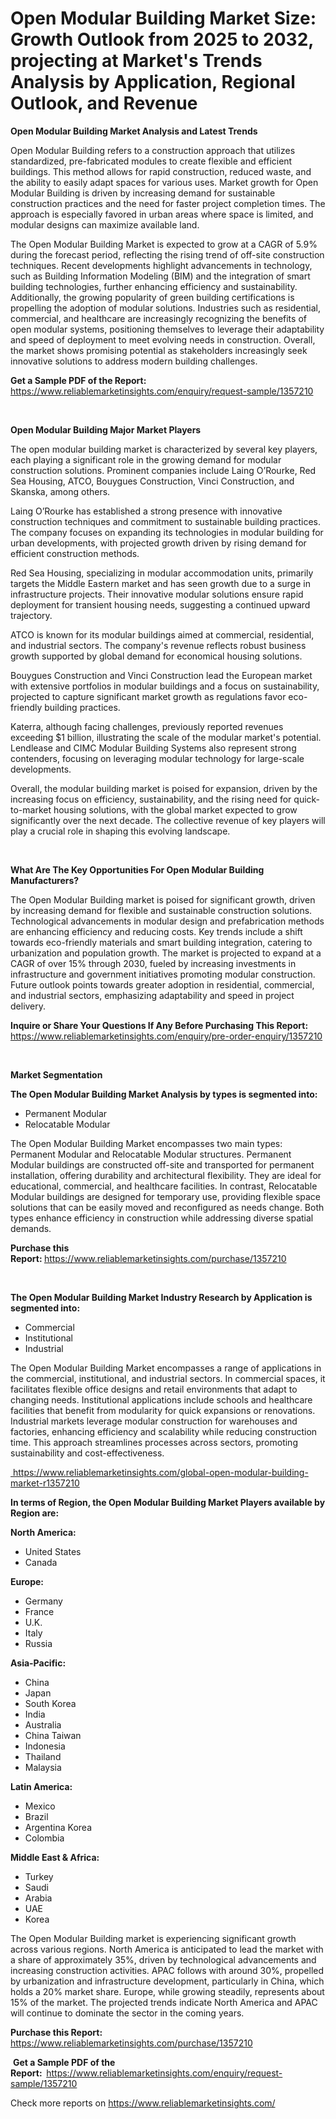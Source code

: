 <p><h1>Open Modular Building Market Size: Growth Outlook from 2025 to 2032, projecting at Market's Trends Analysis by Application, Regional Outlook, and Revenue</h1></p><p><strong>Open Modular Building Market Analysis and Latest Trends</strong></p>
<p><p>Open Modular Building refers to a construction approach that utilizes standardized, pre-fabricated modules to create flexible and efficient buildings. This method allows for rapid construction, reduced waste, and the ability to easily adapt spaces for various uses. Market growth for Open Modular Building is driven by increasing demand for sustainable construction practices and the need for faster project completion times. The approach is especially favored in urban areas where space is limited, and modular designs can maximize available land.</p><p>The Open Modular Building Market is expected to grow at a CAGR of 5.9% during the forecast period, reflecting the rising trend of off-site construction techniques. Recent developments highlight advancements in technology, such as Building Information Modeling (BIM) and the integration of smart building technologies, further enhancing efficiency and sustainability. Additionally, the growing popularity of green building certifications is propelling the adoption of modular solutions. Industries such as residential, commercial, and healthcare are increasingly recognizing the benefits of open modular systems, positioning themselves to leverage their adaptability and speed of deployment to meet evolving needs in construction. Overall, the market shows promising potential as stakeholders increasingly seek innovative solutions to address modern building challenges.</p></p>
<p><strong>Get a Sample PDF of the Report:&nbsp;</strong> <a href="https://www.reliablemarketinsights.com/enquiry/request-sample/1357210?utm_campaign=1938&utm_medium=2&utm_source=Github&utm_content=ia&utm_term=24022025&utm_id=open-modular-building">https://www.reliablemarketinsights.com/enquiry/request-sample/1357210</a></p>
<p>&nbsp;</p>
<p><strong>Open Modular Building Major Market Players</strong></p>
<p><p>The open modular building market is characterized by several key players, each playing a significant role in the growing demand for modular construction solutions. Prominent companies include Laing O’Rourke, Red Sea Housing, ATCO, Bouygues Construction, Vinci Construction, and Skanska, among others. </p><p>Laing O’Rourke has established a strong presence with innovative construction techniques and commitment to sustainable building practices. The company focuses on expanding its technologies in modular building for urban developments, with projected growth driven by rising demand for efficient construction methods.</p><p>Red Sea Housing, specializing in modular accommodation units, primarily targets the Middle Eastern market and has seen growth due to a surge in infrastructure projects. Their innovative modular solutions ensure rapid deployment for transient housing needs, suggesting a continued upward trajectory.</p><p>ATCO is known for its modular buildings aimed at commercial, residential, and industrial sectors. The company's revenue reflects robust business growth supported by global demand for economical housing solutions.</p><p>Bouygues Construction and Vinci Construction lead the European market with extensive portfolios in modular buildings and a focus on sustainability, projected to capture significant market growth as regulations favor eco-friendly building practices.</p><p>Katerra, although facing challenges, previously reported revenues exceeding $1 billion, illustrating the scale of the modular market's potential. Lendlease and CIMC Modular Building Systems also represent strong contenders, focusing on leveraging modular technology for large-scale developments.</p><p>Overall, the modular building market is poised for expansion, driven by the increasing focus on efficiency, sustainability, and the rising need for quick-to-market housing solutions, with the global market expected to grow significantly over the next decade. The collective revenue of key players will play a crucial role in shaping this evolving landscape.</p></p>
<p>&nbsp;</p>
<p><strong>What Are The Key Opportunities For Open Modular Building Manufacturers?</strong></p>
<p><p>The Open Modular Building market is poised for significant growth, driven by increasing demand for flexible and sustainable construction solutions. Technological advancements in modular design and prefabrication methods are enhancing efficiency and reducing costs. Key trends include a shift towards eco-friendly materials and smart building integration, catering to urbanization and population growth. The market is projected to expand at a CAGR of over 15% through 2030, fueled by increasing investments in infrastructure and government initiatives promoting modular construction. Future outlook points towards greater adoption in residential, commercial, and industrial sectors, emphasizing adaptability and speed in project delivery.</p></p>
<p><strong>Inquire or Share Your Questions If Any Before Purchasing This Report:</strong> <a href="https://www.reliablemarketinsights.com/enquiry/pre-order-enquiry/1357210?utm_campaign=1938&utm_medium=2&utm_source=Github&utm_content=ia&utm_term=24022025&utm_id=open-modular-building">https://www.reliablemarketinsights.com/enquiry/pre-order-enquiry/1357210</a></p>
<p>&nbsp;</p>
<p><strong>Market Segmentation</strong></p>
<p><strong>The Open Modular Building Market Analysis by types is segmented into:</strong></p>
<p><ul><li>Permanent Modular</li><li>Relocatable Modular</li></ul></p>
<p><p>The Open Modular Building Market encompasses two main types: Permanent Modular and Relocatable Modular structures. Permanent Modular buildings are constructed off-site and transported for permanent installation, offering durability and architectural flexibility. They are ideal for educational, commercial, and healthcare facilities. In contrast, Relocatable Modular buildings are designed for temporary use, providing flexible space solutions that can be easily moved and reconfigured as needs change. Both types enhance efficiency in construction while addressing diverse spatial demands.</p></p>
<p><strong>Purchase this Report:&nbsp;</strong><a href="https://www.reliablemarketinsights.com/purchase/1357210?utm_campaign=1938&utm_medium=2&utm_source=Github&utm_content=ia&utm_term=24022025&utm_id=open-modular-building">https://www.reliablemarketinsights.com/purchase/1357210</a></p>
<p>&nbsp;</p>
<p><strong>The Open Modular Building Market Industry Research by Application is segmented into:</strong></p>
<p><ul><li>Commercial</li><li>Institutional</li><li>Industrial</li></ul></p>
<p><p>The Open Modular Building Market encompasses a range of applications in the commercial, institutional, and industrial sectors. In commercial spaces, it facilitates flexible office designs and retail environments that adapt to changing needs. Institutional applications include schools and healthcare facilities that benefit from modularity for quick expansions or renovations. Industrial markets leverage modular construction for warehouses and factories, enhancing efficiency and scalability while reducing construction time. This approach streamlines processes across sectors, promoting sustainability and cost-effectiveness.</p></p>
<p><a href="https://www.reliablemarketinsights.com/global-open-modular-building-market-r1357210?utm_campaign=1938&utm_medium=2&utm_source=Github&utm_content=ia&utm_term=24022025&utm_id=open-modular-building">&nbsp;https://www.reliablemarketinsights.com/global-open-modular-building-market-r1357210</a></p>
<p><strong>In terms of Region, the Open Modular Building Market Players available by Region are:</strong></p>
<p>
    <p> <strong> North America: </strong>
        <ul>
            <li>United States</li>
            <li>Canada</li>
        </ul>
        </p> 
    <p> <strong> Europe: </strong>
        <ul>
            <li>Germany</li>
            <li>France</li>
            <li>U.K.</li>
            <li>Italy</li>
            <li>Russia</li>
        </ul>
        </p> 
    <p> <strong> Asia-Pacific: </strong>
        <ul>
            <li>China</li>
            <li>Japan</li>
            <li>South Korea</li>
            <li>India</li>
            <li>Australia</li>
            <li>China Taiwan</li>
            <li>Indonesia</li>
            <li>Thailand</li>
            <li>Malaysia</li>
        </ul>
        </p> 
    <p> <strong> Latin America: </strong>
        <ul>
            <li>Mexico</li>
            <li>Brazil</li>
            <li>Argentina Korea</li>
            <li>Colombia</li>
        </ul>
        </p> 
    <p> <strong> Middle East & Africa: </strong>
        <ul>
            <li>Turkey</li>
            <li>Saudi</li>
            <li>Arabia</li>
            <li>UAE</li>
            <li>Korea</li>
        </ul>
    </p>
    </p>
<p><p>The Open Modular Building market is experiencing significant growth across various regions. North America is anticipated to lead the market with a share of approximately 35%, driven by technological advancements and increasing construction activities. APAC follows with around 30%, propelled by urbanization and infrastructure development, particularly in China, which holds a 20% market share. Europe, while growing steadily, represents about 15% of the market. The projected trends indicate North America and APAC will continue to dominate the sector in the coming years.</p></p>
<p><strong>Purchase this Report: </strong><a href="https://www.reliablemarketinsights.com/purchase/1357210?utm_campaign=1938&utm_medium=2&utm_source=Github&utm_content=ia&utm_term=24022025&utm_id=open-modular-building">https://www.reliablemarketinsights.com/purchase/1357210</a></p>
<p>&nbsp;<strong>Get a Sample PDF of the Report:&nbsp;&nbsp;</strong><a href="https://www.reliablemarketinsights.com/enquiry/request-sample/1357210?utm_campaign=1938&utm_medium=2&utm_source=Github&utm_content=ia&utm_term=24022025&utm_id=open-modular-building">https://www.reliablemarketinsights.com/enquiry/request-sample/1357210</a></p>
<p><strong></strong></p>
<p>Check more reports on <a href="https://www.reliablemarketinsights.com/?utm_campaign=1938&utm_medium=2&utm_source=Github&utm_content=ia&utm_term=24022025&utm_id=open-modular-building">https://www.reliablemarketinsights.com/</a></p>